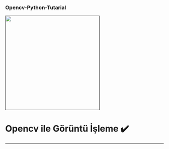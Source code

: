 ### Opencv-Python-Tutarial

<code><a href="" target="_blank"><img height="300" src="https://opencv.org/wp-content/uploads/2020/07/cropped-OpenCV_logo-1.png"></a></code>

# Opencv ile Görüntü İşleme :heavy_check_mark:
----
